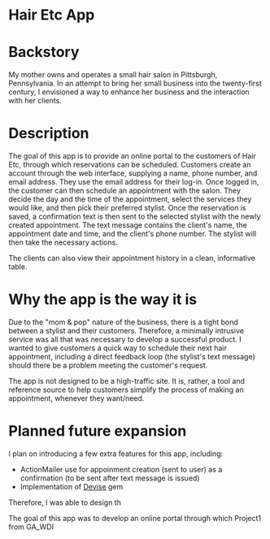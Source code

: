 Hair Etc App
========

Backstory
====

My mother owns and operates a small hair salon in Pittsburgh, Pennsylvania.  In an attempt to bring her small business into the twenty-first century, I envisioned a way to enhance her business and the interaction with her clients.

Description
====
The goal of this app is to provide an online portal to the customers of Hair Etc, through which reservations can be scheduled.  Customers create an account through the web interface, supplying a name, phone number, and email address.  They use the email address for their log-in.  Once logged in, the customer can then schedule an appointment with the salon.  They decide the day and the time of the appointment, select the services they would like, and then pick their preferred stylist.  Once the reservation is saved, a confirmation text is then sent to the selected stylist with the newly created appointment.  The text message contains the client's name, the appointment date and time, and the client's phone number.  The stylist will then take the necessary actions.

The clients can also view their appointment history in a clean, informative table.

Why the app is the way it is
====
Due to the "mom & pop" nature of the business, there is a tight bond between a stylist and their customers.  Therefore, a minimally intrusive service was all that was necessary to develop a successful product.  I wanted to give customers a quick way to schedule their next hair appointment, including a direct feedback loop (the stylist's text message) should there be a problem meeting the customer's request.

The app is not designed to be a high-traffic site.  It is, rather, a tool and reference source to help customers simplify the process of making an appointment, whenever they want/need.

Planned future expansion
====
I plan on introducing a few extra features for this app, including:

- ActionMailer use for appoinment creation (sent to user) as a confirmation (to be sent after text message is issued)
- Implementation of [Devise](https://github.com/plataformatec/devise) gem

Therefore, I was able to design th

The goal of this app was to develop an online portal through which 
Project1 from GA_WDI
